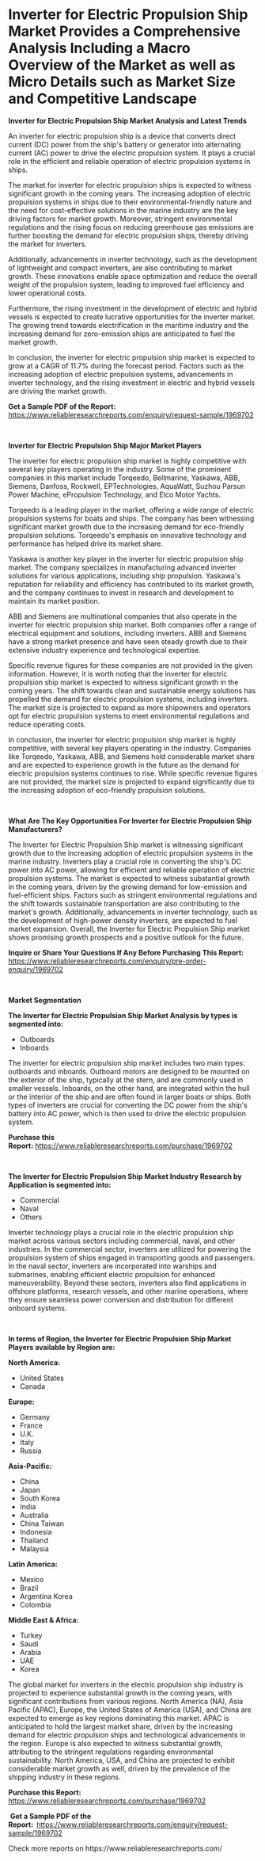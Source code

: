 <p><h1>Inverter for Electric Propulsion Ship Market Provides a Comprehensive Analysis Including a Macro Overview of the Market as well as Micro Details such as Market Size and Competitive Landscape</h1></p><p><strong>Inverter for Electric Propulsion Ship Market Analysis and Latest Trends</strong></p>
<p><p>An inverter for electric propulsion ship is a device that converts direct current (DC) power from the ship's battery or generator into alternating current (AC) power to drive the electric propulsion system. It plays a crucial role in the efficient and reliable operation of electric propulsion systems in ships.</p><p>The market for inverter for electric propulsion ships is expected to witness significant growth in the coming years. The increasing adoption of electric propulsion systems in ships due to their environmental-friendly nature and the need for cost-effective solutions in the marine industry are the key driving factors for market growth. Moreover, stringent environmental regulations and the rising focus on reducing greenhouse gas emissions are further boosting the demand for electric propulsion ships, thereby driving the market for inverters.</p><p>Additionally, advancements in inverter technology, such as the development of lightweight and compact inverters, are also contributing to market growth. These innovations enable space optimization and reduce the overall weight of the propulsion system, leading to improved fuel efficiency and lower operational costs.</p><p>Furthermore, the rising investment in the development of electric and hybrid vessels is expected to create lucrative opportunities for the inverter market. The growing trend towards electrification in the maritime industry and the increasing demand for zero-emission ships are anticipated to fuel the market growth.</p><p>In conclusion, the inverter for electric propulsion ship market is expected to grow at a CAGR of 11.7% during the forecast period. Factors such as the increasing adoption of electric propulsion systems, advancements in inverter technology, and the rising investment in electric and hybrid vessels are driving the market growth.</p></p>
<p><strong>Get a Sample PDF of the Report:&nbsp;</strong> <a href="https://www.reliableresearchreports.com/enquiry/request-sample/1969702">https://www.reliableresearchreports.com/enquiry/request-sample/1969702</a></p>
<p>&nbsp;</p>
<p><strong>Inverter for Electric Propulsion Ship Major Market Players</strong></p>
<p><p>The inverter for electric propulsion ship market is highly competitive with several key players operating in the industry. Some of the prominent companies in this market include Torqeedo, Bellmarine, Yaskawa, ABB, Siemens, Danfoss, Rockwell, EPTechnologies, AquaWatt, Suzhou Parsun Power Machine, ePropulsion Technology, and Elco Motor Yachts.</p><p>Torqeedo is a leading player in the market, offering a wide range of electric propulsion systems for boats and ships. The company has been witnessing significant market growth due to the increasing demand for eco-friendly propulsion solutions. Torqeedo's emphasis on innovative technology and performance has helped drive its market share.</p><p>Yaskawa is another key player in the inverter for electric propulsion ship market. The company specializes in manufacturing advanced inverter solutions for various applications, including ship propulsion. Yaskawa's reputation for reliability and efficiency has contributed to its market growth, and the company continues to invest in research and development to maintain its market position.</p><p>ABB and Siemens are multinational companies that also operate in the inverter for electric propulsion ship market. Both companies offer a range of electrical equipment and solutions, including inverters. ABB and Siemens have a strong market presence and have seen steady growth due to their extensive industry experience and technological expertise.</p><p>Specific revenue figures for these companies are not provided in the given information. However, it is worth noting that the inverter for electric propulsion ship market is expected to witness significant growth in the coming years. The shift towards clean and sustainable energy solutions has propelled the demand for electric propulsion systems, including inverters. The market size is projected to expand as more shipowners and operators opt for electric propulsion systems to meet environmental regulations and reduce operating costs.</p><p>In conclusion, the inverter for electric propulsion ship market is highly competitive, with several key players operating in the industry. Companies like Torqeedo, Yaskawa, ABB, and Siemens hold considerable market share and are expected to experience growth in the future as the demand for electric propulsion systems continues to rise. While specific revenue figures are not provided, the market size is projected to expand significantly due to the increasing adoption of eco-friendly propulsion solutions.</p></p>
<p>&nbsp;</p>
<p><strong>What Are The Key Opportunities For Inverter for Electric Propulsion Ship Manufacturers?</strong></p>
<p><p>The Inverter for Electric Propulsion Ship market is witnessing significant growth due to the increasing adoption of electric propulsion systems in the marine industry. Inverters play a crucial role in converting the ship's DC power into AC power, allowing for efficient and reliable operation of electric propulsion systems. The market is expected to witness substantial growth in the coming years, driven by the growing demand for low-emission and fuel-efficient ships. Factors such as stringent environmental regulations and the shift towards sustainable transportation are also contributing to the market's growth. Additionally, advancements in inverter technology, such as the development of high-power density inverters, are expected to fuel market expansion. Overall, the Inverter for Electric Propulsion Ship market shows promising growth prospects and a positive outlook for the future.</p></p>
<p><strong>Inquire or Share Your Questions If Any Before Purchasing This Report:</strong> <a href="https://www.reliableresearchreports.com/enquiry/pre-order-enquiry/1969702">https://www.reliableresearchreports.com/enquiry/pre-order-enquiry/1969702</a></p>
<p>&nbsp;</p>
<p><strong>Market Segmentation</strong></p>
<p><strong>The Inverter for Electric Propulsion Ship Market Analysis by types is segmented into:</strong></p>
<p><ul><li>Outboards</li><li>Inboards</li></ul></p>
<p><p>The inverter for electric propulsion ship market includes two main types: outboards and inboards. Outboard motors are designed to be mounted on the exterior of the ship, typically at the stern, and are commonly used in smaller vessels. Inboards, on the other hand, are integrated within the hull or the interior of the ship and are often found in larger boats or ships. Both types of inverters are crucial for converting the DC power from the ship's battery into AC power, which is then used to drive the electric propulsion system.</p></p>
<p><strong>Purchase this Report:&nbsp;</strong><a href="https://www.reliableresearchreports.com/purchase/1969702">https://www.reliableresearchreports.com/purchase/1969702</a></p>
<p>&nbsp;</p>
<p><strong>The Inverter for Electric Propulsion Ship Market Industry Research by Application is segmented into:</strong></p>
<p><ul><li>Commercial</li><li>Naval</li><li>Others</li></ul></p>
<p><p>Inverter technology plays a crucial role in the electric propulsion ship market across various sectors including commercial, naval, and other industries. In the commercial sector, inverters are utilized for powering the propulsion system of ships engaged in transporting goods and passengers. In the naval sector, inverters are incorporated into warships and submarines, enabling efficient electric propulsion for enhanced maneuverability. Beyond these sectors, inverters also find applications in offshore platforms, research vessels, and other marine operations, where they ensure seamless power conversion and distribution for different onboard systems.</p></p>
<p>&nbsp;</p>
<p><strong>In terms of Region, the Inverter for Electric Propulsion Ship Market Players available by Region are:</strong></p>
<p>
    <p> <strong> North America: </strong>
        <ul>
            <li>United States</li>
            <li>Canada</li>
        </ul>
        </p> 
    <p> <strong> Europe: </strong>
        <ul>
            <li>Germany</li>
            <li>France</li>
            <li>U.K.</li>
            <li>Italy</li>
            <li>Russia</li>
        </ul>
        </p> 
    <p> <strong> Asia-Pacific: </strong>
        <ul>
            <li>China</li>
            <li>Japan</li>
            <li>South Korea</li>
            <li>India</li>
            <li>Australia</li>
            <li>China Taiwan</li>
            <li>Indonesia</li>
            <li>Thailand</li>
            <li>Malaysia</li>
        </ul>
        </p> 
    <p> <strong> Latin America: </strong>
        <ul>
            <li>Mexico</li>
            <li>Brazil</li>
            <li>Argentina Korea</li>
            <li>Colombia</li>
        </ul>
        </p> 
    <p> <strong> Middle East & Africa: </strong>
        <ul>
            <li>Turkey</li>
            <li>Saudi</li>
            <li>Arabia</li>
            <li>UAE</li>
            <li>Korea</li>
        </ul>
    </p>
    </p>
<p><p>The global market for inverters in the electric propulsion ship industry is projected to experience substantial growth in the coming years, with significant contributions from various regions. North America (NA), Asia Pacific (APAC), Europe, the United States of America (USA), and China are expected to emerge as key regions dominating this market. APAC is anticipated to hold the largest market share, driven by the increasing demand for electric propulsion ships and technological advancements in the region. Europe is also expected to witness substantial growth, attributing to the stringent regulations regarding environmental sustainability. North America, USA, and China are projected to exhibit considerable market growth as well, driven by the prevalence of the shipping industry in these regions.</p></p>
<p><strong>Purchase this Report: </strong><a href="https://www.reliableresearchreports.com/purchase/1969702">https://www.reliableresearchreports.com/purchase/1969702</a></p>
<p>&nbsp;<strong>Get a Sample PDF of the Report:&nbsp;&nbsp;</strong><a href="https://www.reliableresearchreports.com/enquiry/request-sample/1969702">https://www.reliableresearchreports.com/enquiry/request-sample/1969702</a></p>
<p><strong></strong></p>
<p>Check more reports on https://www.reliableresearchreports.com/</p>